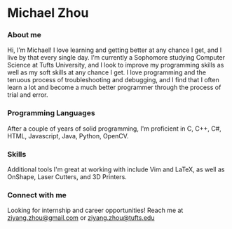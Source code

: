 # Michael Zhou
### About me
Hi, I’m Michael! I love learning and getting better at any chance I get, and I live by that every single day. I’m currently a Sophomore studying Computer Science at Tufts University, and I look to improve my programming skills as well as my soft skills at any chance I get. I love programming and the tenuous process of troubleshooting and debugging, and I find that I often learn a lot and become a much better programmer through the process of trial and error.

### Programming Languages
After a couple of years of solid programming, I'm proficient in C, C++, C#, HTML, Javascript, Java, Python, OpenCV. 

### Skills
Additional tools I'm great at working with include Vim and LaTeX, as well as OnShape, Laser Cutters, and 3D Printers.

### Connect with me
Looking for internship and career opportunities! Reach me at ziyang.zhou@gmail.com or ziyang.zhou@tufts.edu

<!---
michae-lzhou/michae-lzhou is a ✨ special ✨ repository because its `README.md` (this file) appears on your GitHub profile.
You can click the Preview link to take a look at your changes.
--->

